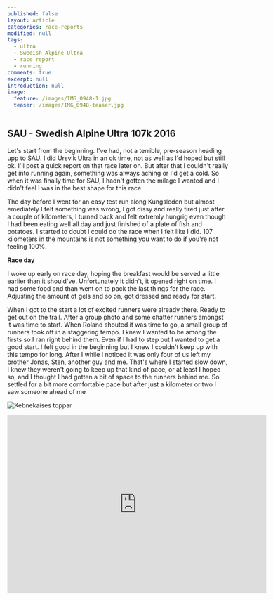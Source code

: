 ```yaml
---
published: false
layout: article
categories: race-reports
modified: null
tags:
  - ultra
  - Swedish Alpine Ultra
  - race report
  - running
comments: true
excerpt: null
introduction: null
image:
  feature: /images/IMG_0948-1.jpg
  teaser: /images/IMG_0948-teaser.jpg
---
```


## SAU - Swedish Alpine Ultra 107k 2016

Let's start from the beginning. I've had, not a terrible, pre-season heading upp to SAU. I did Ursvik Ultra in an ok time, not as well as I'd hoped but still ok. I'll post a quick report on that race later on. But after that I couldn't really get into running again, something was always aching or I'd get a cold. So when it was finally time for SAU, I hadn't gotten the milage I wanted and I didn't feel I was in the best shape for this race.

The day before I went for an easy test run along Kungsleden but almost emediately I felt something was wrong, I got dissy and really tired just after a couple of kilometers, I turned back and felt extremly hungrig even though I had been eating well all day and just finished of a plate of fish and potatoes. I started to doubt I could do the race when I felt like I did. 107 kilometers in the mountains is not something you want to do if you're not feeling 100%.

**Race day**

I woke up early on race day, hoping the breakfast would be served a little earlier than it should've. Unfortunately it didn't, it opened right on time. I had some food and than went on to pack the last things for the race. Adjusting the amount of gels and so on, got dressed and ready for start.

When I got to the start a lot of excited runners were already there. Ready to get out on the trail. After a group photo and some chatter runners amongst it was time to start. When Roland shouted it was time to go, a small group of runners took off in a staggering tempo. I knew I wanted to be among the firsts so I ran right behind them. Even if I had to step out I wanted to get a good start. I felt good in the beginning but I knew I couldn't keep up with this tempo for long. After I while I noticed it was only four of us left my brother Jonas, Sten, another guy and me. That's where I started slow down, I knew they weren't going to keep up that kind of pace, or at least I hoped so, and I thought I had gotten a bit of space to the runners behind me. So settled for a bit more comfortable pace but after just a kilometer or two I saw someone ahead of me

![Kebnekaises toppar]({{site.baseurl}}/images/IMG_0948-1.jpg)

<div class="strava-container">
	<iframe height='405' width='590' frameborder='0' allowtransparency='true' scrolling='no' src='https://www.strava.com/activities/644189289/embed/7a8184af4de88cc66e14eb51eee4e32bfab0bae2'></iframe>
</div>
